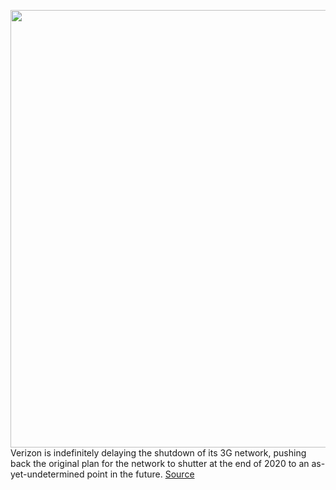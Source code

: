 <img src='https://cdn.vox-cdn.com/thumbor/yC31Y8xbxCrhUy7IPNWvnd1tAFY=/0x0:3000x2000/1200x800/filters:focal(1260x760:1740x1240)/cdn.vox-cdn.com/uploads/chorus_image/image/68623913/acastro_200109_1777_verizon_0004.0.0.jpg' width='700px' /><br/>
Verizon is indefinitely delaying the shutdown of its 3G network, pushing back the original plan for the network to shutter at the end of 2020 to an as-yet-undetermined point in the future.
<a href='https://www.theverge.com/2021/1/5/22215453/verizon-3g-shutdown-paused-delay-network-old-phones'> Source <a/>